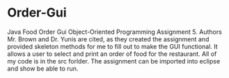 # Order-Gui
Java Food Order Gui
Object-Oriented Programming Assignment 5. Authors Mr. Brown and Dr. Yunis are cited, as they created the assignment and provided skeleton methods for me to fill out to make the GUI functional. 
It allows a user to select and print an order of food for the restaurant. 
All of my code is in the src forlder. 
The assignment can be imported into eclipse and show be able to run.